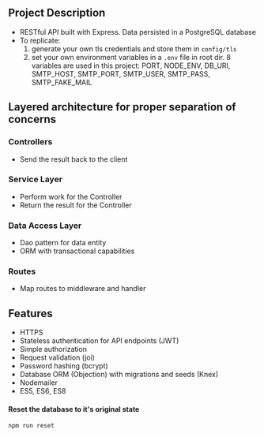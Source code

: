 ## Project Description

- RESTful API built with Express. Data persisted in a PostgreSQL database
- To replicate:
    1. generate your own tls credentials and store them in `config/tls`
    2. set your own environment variables in a `.env` file in root dir. 8 variables are used in this project: PORT, NODE_ENV, DB_URI, SMTP_HOST, SMTP_PORT, SMTP_USER, SMTP_PASS, SMTP_FAKE_MAIL

## Layered architecture for proper separation of concerns

### Controllers

- Send the result back to the client

### Service Layer

- Perform work for the Controller
- Return the result for the Controller

### Data Access Layer

- Dao pattern for data entity
- ORM with transactional capabilities

### Routes

- Map routes to middleware and handler

## Features

- HTTPS
- Stateless authentication for API endpoints (JWT)
- Simple authorization
- Request validation (joi)
- Password hashing (bcrypt)
- Database ORM (Objection) with migrations and seeds (Knex)
- Nodemailer
- ES5, ES6, ES8

#### Reset the database to it's original state

`npm run reset`
